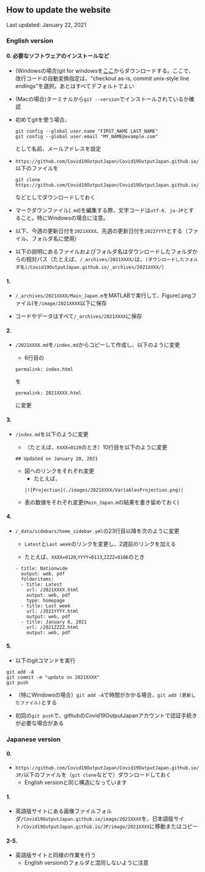 ## How to update the website

Last updated: January 22, 2021

### English version

#### 0. 必要なソフトウェアのインストールなど

- (Windowsの場合)git for windowsを[ここ](https://gitforwindows.org/)からダウンロードする。ここで、改行コードの自動変換指定は、"checkout as-is, commit unix-style line endings"を選択。あとはすべてデフォルトでよい

- (Macの場合)ターミナルから`git --version`でインストールされているか確認

- 初めてgitを使う場合、

  ```
  git config --global user.name "FIRST_NAME LAST_NAME"
  git config --global user.email "MY_NAME@example.com"
  ```
  として名前、メールアドレスを設定

- `https://github.com/Covid19OutputJapan/Covid19OutputJapan.github.io/`以下のファイルを

  ```
  git clone https://github.com/Covid19OutputJapan/Covid19OutputJapan.github.io/
  ```
  などとしてダウンロードしておく

- マークダウンファイル(`.md`)を編集する際、文字コードは`utf-8, ja-JP`とすること。特にWindowsの場合に注意。

- 以下、今週の更新日付を`2021XXXX`、先週の更新日付を`2021YYYY`とする（ファイル、フォルダ名に使用）

- 以下の説明にあるファイルおよびフォルダ名はダウンロードしたフォルダからの相対パス（たとえば、`/_archives/2021XXXX/`は、`(ダウンロードしたフォルダ名)/Covid19OutputJapan.github.io/_archives/2021XXXX/`）

#### 1. 

- `/_archives/2021XXXX/Main_Japan.m`をMATLABで実行して、Figure(.pngファイル)を`/image/2021XXXX`以下に保存

- コードやデータはすべて`/_archives/2021XXXX`に保存

<!--  - `/_archives/2021XXXX/Figure_JP.m`をMATLABで実行して、Figure(.pngファイル)を`/image/2021XXXX`以下に保存（日本語版サイトに使用） -->

#### 2.

- `/2021XXXX.md`を`/index.md`からコピーして作成し、以下のように変更

  - 6行目の
  ```
  permalink: index.html
  ```
  を
  ```
  permalink: 2021XXXX.html
  ```
  に変更

<!--
  - （たとえば、`YYYY=0113`のとき）10行目の
  ```
  ## Updated weekly (Last update on January 13, 2021)
  ```
  を
  ```
  ## Updated on January 20, 2021
  ```
  に変更
-->

#### 3. 

- `/index.md`を以下のように変更

  - （たとえば、`XXXX=0120`のとき）10行目を以下のように変更
  ```
  ## Updated on January 20, 2021
  ```

  - 図へのリンクをそれぞれ変更
    - たとえば、
    ```
    |![Projection](./images/2021XXXX/VariablesProjection.png)|
    ```
  - 表の数値をそれぞれ変更(`Main_Japan.m`の結果を書き留めておく)

#### 4. 

- `/_data/sidebars/home_sidebar.yml`の23行目以降を次のように変更

  - `Latest`と`Last week`のリンクを変更し、2週前のリンクを加える

  - たとえば、`XXXX=0120`,`YYYY=0113`,`ZZZZ=0106`のとき
  ```
  - title: Nationwide
    output: web, pdf
    folderitems:
    - title: Latest
      url: /2021XXXX.html
      output: web, pdf
      type: homepage
    - title: Last week
      url: /2021YYYY.html
      output: web, pdf
    - title: January 6, 2021
      url: /2021ZZZZ.html
      output: web, pdf
  ```

#### 5. 

- 以下のgitコマンドを実行
```
git add -A
git commit -m "update on 2021XXXX"
git push
```

- （特にWindowsの場合）`git add -A`で時間がかかる場合、`git add (更新したファイル)`とする

- 初回の`git push`で、githubのCovid19OutputJapanアカウントで認証手続きが必要な場合がある

### Japanese version

#### 0.
- `https://github.com/Covid19OutputJapan/Covid19OutputJapan.github.io/JP/`以下のファイルを（`git clone`などで）ダウンロードしておく
  - English versionと同じ構造になっています

#### 1. 
- 英語版サイトにある画像ファイルフォルダ`/Covid19OutputJapan.github.io/image/2021XXXX`を、日本語版サイト`/Covid19OutputJapan.github.io/JP/image/2021XXXX`に移動またはコピー

#### 2-5. 
- 英語版サイトと同様の作業を行う
  - English versionのフォルダと混同しないように注意
